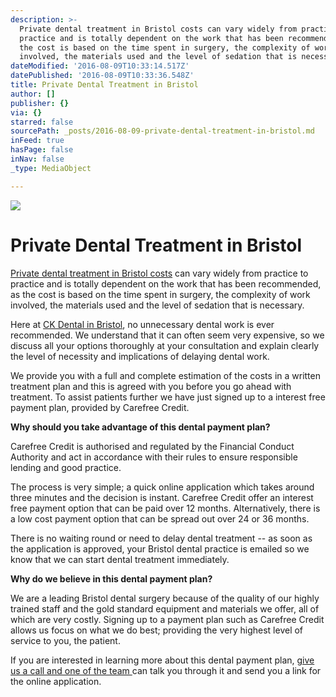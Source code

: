 ```yaml
---
description: >-
  Private dental treatment in Bristol costs can vary widely from practice to
  practice and is totally dependent on the work that has been recommended, as
  the cost is based on the time spent in surgery, the complexity of work
  involved, the materials used and the level of sedation that is necessary.
dateModified: '2016-08-09T10:33:14.517Z'
datePublished: '2016-08-09T10:33:36.548Z'
title: Private Dental Treatment in Bristol
author: []
publisher: {}
via: {}
starred: false
sourcePath: _posts/2016-08-09-private-dental-treatment-in-bristol.md
inFeed: true
hasPage: false
inNav: false
_type: MediaObject

---
```

![](https://the-grid-user-content.s3-us-west-2.amazonaws.com/b540a789-7e5c-4a73-9e31-f12158705cd1.jpg)

# Private Dental Treatment in Bristol

[Private dental treatment in Bristol costs][0] can vary widely from practice to practice and is totally dependent on the work that has been recommended, as the cost is based on the time spent in surgery, the complexity of work involved, the materials used and the level of sedation that is necessary.

Here at [CK Dental in Bristol][1], no unnecessary dental work is ever recommended. We understand that it can often seem very expensive, so we discuss all your options thoroughly at your consultation and explain clearly the level of necessity and implications of delaying dental work.

We provide you with a full and complete estimation of the costs in a written treatment plan and this is agreed with you before you go ahead with treatment. To assist patients further we have just signed up to a interest free payment plan, provided by Carefree Credit.

**Why should you take advantage of this dental payment plan?**

Carefree Credit is authorised and regulated by the Financial Conduct Authority and act in accordance with their rules to ensure responsible lending and good practice.

The process is very simple; a quick online application which takes around three minutes and the decision is instant. Carefree Credit offer an interest free payment option that can be paid over 12 months. Alternatively, there is a low cost payment option that can be spread out over 24 or 36 months.

There is no waiting round or need to delay dental treatment -- as soon as the application is approved, your Bristol dental practice is emailed so we know that we can start dental treatment immediately.

**Why do we believe in this dental payment plan?**

We are a leading Bristol dental surgery because of the quality of our highly trained staff and the gold standard equipment and materials we offer, all of which are very costly. Signing up to a payment plan such as Carefree Credit allows us focus on what we do best; providing the very highest level of service to you, the patient.

If you are interested in learning more about this dental payment plan, [give us a call and one of the team ][2]can talk you through it and send you a link for the online application.

[0]: http://www.ckdental.co.uk/services
[1]: http://www.ckdental.co.uk/about
[2]: http://www.ckdental.co.uk/contact